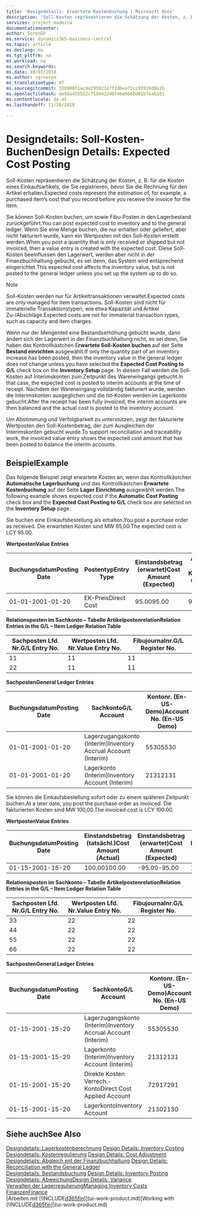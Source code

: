 ```yaml
---
title: 'Designdetails: Erwartete Kostenbuchung | Microsoft Docs'
description: "Soll-Kosten repräsentieren die Schätzung der Kosten, z. B. für die Kosten eines Einkaufsartikels, die Sie registrieren, bevor Sie die Rechnung für den Artikel erhalten."
services: project-madeira
documentationcenter: 
author: SorenGP
ms.service: dynamics365-business-central
ms.topic: article
ms.devlang: na
ms.tgt_pltfrm: na
ms.workload: na
ms.search.keywords: 
ms.date: 10/01/2018
ms.author: sgroespe
ms.translationtype: HT
ms.sourcegitcommit: 33b900f1ac9e295921e7f3d6ea72cc93939d8a1b
ms.openlocfilehash: ae88a455552c7194422d07e6e666bd81b7eab101
ms.contentlocale: de-at
ms.lasthandoff: 11/26/2018

---
```

# <a name="design-details-expected-cost-posting"></a><span data-ttu-id="5827b-103">Designdetails: Soll-Kosten-Buchen</span><span class="sxs-lookup"><span data-stu-id="5827b-103">Design Details: Expected Cost Posting</span></span>
<span data-ttu-id="5827b-104">Soll-Kosten repräsentieren die Schätzung der Kosten, z. B. für die Kosten eines Einkaufsartikels, die Sie registrieren, bevor Sie die Rechnung für den Artikel erhalten.</span><span class="sxs-lookup"><span data-stu-id="5827b-104">Expected costs represent the estimation of, for example, a purchased item’s cost that you record before you receive the invoice for the item.</span></span>  

 <span data-ttu-id="5827b-105">Sie können Soll-Kosten buchen, um sowie Fibu-Posten in den Lagerbestand zurückgeführt.</span><span class="sxs-lookup"><span data-stu-id="5827b-105">You can post expected cost to inventory and to the general ledger.</span></span> <span data-ttu-id="5827b-106">Wenn Sie eine Menge buchen, die nur erhalten oder geliefert, aber nicht fakturiert wurde, kann ein Wertposten mit den Soll-Kosten erstellt werden.</span><span class="sxs-lookup"><span data-stu-id="5827b-106">When you post a quantity that is only received or shipped but not invoiced, then a value entry is created with the expected cost.</span></span> <span data-ttu-id="5827b-107">Diese Soll-Kosten beeinflussen den Lagerwert, werden aber nicht in der Finanzbuchhaltung gebucht, es sei denn, das System wird entsprechend eingerichtet.</span><span class="sxs-lookup"><span data-stu-id="5827b-107">This expected cost affects the inventory value, but is not posted to the general ledger unless you set up the system up to do so.</span></span>  

> [!NOTE]  
>  <span data-ttu-id="5827b-108">Soll-Kosten werden nur für Artikeltransaktionen verwaltet.</span><span class="sxs-lookup"><span data-stu-id="5827b-108">Expected costs are only managed for item transactions.</span></span> <span data-ttu-id="5827b-109">Soll-Kosten sind nicht für immaterielle Transaktionstypen, wie etwa Kapazität und Artikel Zu-/Abschläge.</span><span class="sxs-lookup"><span data-stu-id="5827b-109">Expected costs are not for immaterial transaction types, such as capacity and item charges.</span></span>  

 <span data-ttu-id="5827b-110">Wenn nur der Mengenteil eine Bestandserhöhung gebucht wurde, dann ändert sich der Lagerwert in der Finanzbuchhaltung nicht, es sei denn, Sie haben das Kontrollkästchen E**rwartete Soll-Kosten buchen** auf der Seite **Bestand einrichten** ausgewählt.</span><span class="sxs-lookup"><span data-stu-id="5827b-110">If only the quantity part of an inventory increase has been posted, then the inventory value in the general ledger does not change unless you have selected the **Expected Cost Posting to G/L** check box on the **Inventory Setup** page.</span></span> <span data-ttu-id="5827b-111">In diesem Fall werden die Soll-Kosten auf Interimskonten zum Zeitpunkt des Wareneingangs gebucht.</span><span class="sxs-lookup"><span data-stu-id="5827b-111">In that case, the expected cost is posted to interim accounts at the time of receipt.</span></span> <span data-ttu-id="5827b-112">Nachdem der Wareneingang vollständig fakturiert wurde, werden die Interimskonten ausgeglichen und die Ist-Kosten werden im Lagerkonto gebucht.</span><span class="sxs-lookup"><span data-stu-id="5827b-112">After the receipt has been fully invoiced, the interim accounts are then balanced and the actual cost is posted to the inventory account.</span></span>  

 <span data-ttu-id="5827b-113">Um Abstimmung und Verfolgbarkeit zu unterstützen, zeigt der fakturierte Wertposten den Soll-Kostenbetrag, der zum Ausgleichen der Interimskonten gebucht wurde.</span><span class="sxs-lookup"><span data-stu-id="5827b-113">To support reconciliation and traceability work, the invoiced value entry shows the expected cost amount that has been posted to balance the interim accounts.</span></span>  

## <a name="example"></a><span data-ttu-id="5827b-114">Beispiel</span><span class="sxs-lookup"><span data-stu-id="5827b-114">Example</span></span>  
 <span data-ttu-id="5827b-115">Das folgende Beispiel zeigt erwartete Kosten an, wenn das Kontrollkästchen **Automatische Lagerbuchung** und das Kontrollkästchen **Erwartete Kostenbuchung** auf der Seite **Lager Einrichtung** ausgewählt werden.</span><span class="sxs-lookup"><span data-stu-id="5827b-115">The following example shows expected cost if the **Automatic Cost Posting** check box and the **Expected Cost Posting to G/L** check box are selected on the **Inventory Setup** page.</span></span>  

 <span data-ttu-id="5827b-116">Sie buchen eine Einkaufsbestellung als erhalten.</span><span class="sxs-lookup"><span data-stu-id="5827b-116">You post a purchase order as received.</span></span> <span data-ttu-id="5827b-117">Die erwarteten Kosten sind MW 95,00.</span><span class="sxs-lookup"><span data-stu-id="5827b-117">The expected cost is LCY 95.00.</span></span>  

 <span data-ttu-id="5827b-118">**Wertposten**</span><span class="sxs-lookup"><span data-stu-id="5827b-118">**Value Entries**</span></span>  

|<span data-ttu-id="5827b-119">Buchungsdatum</span><span class="sxs-lookup"><span data-stu-id="5827b-119">Posting Date</span></span>|<span data-ttu-id="5827b-120">Postentyp</span><span class="sxs-lookup"><span data-stu-id="5827b-120">Entry Type</span></span>|<span data-ttu-id="5827b-121">Einstandsbetrag (erwartet)</span><span class="sxs-lookup"><span data-stu-id="5827b-121">Cost Amount (Expected)</span></span>|<span data-ttu-id="5827b-122">Auf Sachkonto geb. Soll-Kosten</span><span class="sxs-lookup"><span data-stu-id="5827b-122">Expected Cost Posted to G/L</span></span>|<span data-ttu-id="5827b-123">Soll-Kosten</span><span class="sxs-lookup"><span data-stu-id="5827b-123">Expected Cost</span></span>|<span data-ttu-id="5827b-124">Artikelposten Lfd. Nr.</span><span class="sxs-lookup"><span data-stu-id="5827b-124">Item Ledger Entry No.</span></span>|<span data-ttu-id="5827b-125">Lfd. Nr.</span><span class="sxs-lookup"><span data-stu-id="5827b-125">Entry No.</span></span>|  
|------------------|----------------|------------------------------|----------------------------------|-------------------|---------------------------|---------------|  
|<span data-ttu-id="5827b-126">01-01-20</span><span class="sxs-lookup"><span data-stu-id="5827b-126">01-01-20</span></span>|<span data-ttu-id="5827b-127">EK-Preis</span><span class="sxs-lookup"><span data-stu-id="5827b-127">Direct Cost</span></span>|<span data-ttu-id="5827b-128">95.00</span><span class="sxs-lookup"><span data-stu-id="5827b-128">95.00</span></span>|<span data-ttu-id="5827b-129">95.00</span><span class="sxs-lookup"><span data-stu-id="5827b-129">95.00</span></span>|<span data-ttu-id="5827b-130">Ja</span><span class="sxs-lookup"><span data-stu-id="5827b-130">Yes</span></span>|<span data-ttu-id="5827b-131">1</span><span class="sxs-lookup"><span data-stu-id="5827b-131">1</span></span>|<span data-ttu-id="5827b-132">1</span><span class="sxs-lookup"><span data-stu-id="5827b-132">1</span></span>|  

 <span data-ttu-id="5827b-133">**Relationsposten im Sachkonto – Tabelle Artikelpostenrelation**</span><span class="sxs-lookup"><span data-stu-id="5827b-133">**Relation Entries in the G/L – Item Ledger Relation Table**</span></span>  

|<span data-ttu-id="5827b-134">Sachposten Lfd. Nr.</span><span class="sxs-lookup"><span data-stu-id="5827b-134">G/L Entry No.</span></span>|<span data-ttu-id="5827b-135">Wertposten Lfd. Nr.</span><span class="sxs-lookup"><span data-stu-id="5827b-135">Value Entry No.</span></span>|<span data-ttu-id="5827b-136">Fibujournalnr.</span><span class="sxs-lookup"><span data-stu-id="5827b-136">G/L Register No.</span></span>|  
|--------------------|---------------------|-----------------------|  
|<span data-ttu-id="5827b-137">1</span><span class="sxs-lookup"><span data-stu-id="5827b-137">1</span></span>|<span data-ttu-id="5827b-138">1</span><span class="sxs-lookup"><span data-stu-id="5827b-138">1</span></span>|<span data-ttu-id="5827b-139">1</span><span class="sxs-lookup"><span data-stu-id="5827b-139">1</span></span>|  
|<span data-ttu-id="5827b-140">2</span><span class="sxs-lookup"><span data-stu-id="5827b-140">2</span></span>|<span data-ttu-id="5827b-141">1</span><span class="sxs-lookup"><span data-stu-id="5827b-141">1</span></span>|<span data-ttu-id="5827b-142">1</span><span class="sxs-lookup"><span data-stu-id="5827b-142">1</span></span>|  

 <span data-ttu-id="5827b-143">**Sachposten**</span><span class="sxs-lookup"><span data-stu-id="5827b-143">**General Ledger Entries**</span></span>  

|<span data-ttu-id="5827b-144">Buchungsdatum</span><span class="sxs-lookup"><span data-stu-id="5827b-144">Posting Date</span></span>|<span data-ttu-id="5827b-145">Sachkonto</span><span class="sxs-lookup"><span data-stu-id="5827b-145">G/L Account</span></span>|<span data-ttu-id="5827b-146">Kontonr. (En-US-Demo)</span><span class="sxs-lookup"><span data-stu-id="5827b-146">Account No. (En-US Demo)</span></span>|<span data-ttu-id="5827b-147">Betrag</span><span class="sxs-lookup"><span data-stu-id="5827b-147">Amount</span></span>|<span data-ttu-id="5827b-148">Lfd. Nr.</span><span class="sxs-lookup"><span data-stu-id="5827b-148">Entry No.</span></span>|  
|------------------|------------------|---------------------------------|------------|---------------|  
|<span data-ttu-id="5827b-149">01-01-20</span><span class="sxs-lookup"><span data-stu-id="5827b-149">01-01-20</span></span>|<span data-ttu-id="5827b-150">Lagerzugangskonto (Interim)</span><span class="sxs-lookup"><span data-stu-id="5827b-150">Inventory Accrual Account (Interim)</span></span>|<span data-ttu-id="5827b-151">5530</span><span class="sxs-lookup"><span data-stu-id="5827b-151">5530</span></span>|<span data-ttu-id="5827b-152">-95.00</span><span class="sxs-lookup"><span data-stu-id="5827b-152">-95.00</span></span>|<span data-ttu-id="5827b-153">2</span><span class="sxs-lookup"><span data-stu-id="5827b-153">2</span></span>|  
|<span data-ttu-id="5827b-154">01-01-20</span><span class="sxs-lookup"><span data-stu-id="5827b-154">01-01-20</span></span>|<span data-ttu-id="5827b-155">Lagerkonto (Interim)</span><span class="sxs-lookup"><span data-stu-id="5827b-155">Inventory Account (Interim)</span></span>|<span data-ttu-id="5827b-156">2131</span><span class="sxs-lookup"><span data-stu-id="5827b-156">2131</span></span>|<span data-ttu-id="5827b-157">95.00</span><span class="sxs-lookup"><span data-stu-id="5827b-157">95.00</span></span>|<span data-ttu-id="5827b-158">1</span><span class="sxs-lookup"><span data-stu-id="5827b-158">1</span></span>|  

 <span data-ttu-id="5827b-159">Sie können die Einkaufsbestellung sofort oder zu einem späteren Zeitpunkt buchen.</span><span class="sxs-lookup"><span data-stu-id="5827b-159">At a later date, you post the purchase order as invoiced.</span></span> <span data-ttu-id="5827b-160">Die fakturierten Kosten sind MW 100,00.</span><span class="sxs-lookup"><span data-stu-id="5827b-160">The invoiced cost is LCY 100.00.</span></span>  

 <span data-ttu-id="5827b-161">**Wertposten**</span><span class="sxs-lookup"><span data-stu-id="5827b-161">**Value Entries**</span></span>  

|<span data-ttu-id="5827b-162">Buchungsdatum</span><span class="sxs-lookup"><span data-stu-id="5827b-162">Posting Date</span></span>|<span data-ttu-id="5827b-163">Einstandsbetrag (tatsächl.)</span><span class="sxs-lookup"><span data-stu-id="5827b-163">Cost Amount (Actual)</span></span>|<span data-ttu-id="5827b-164">Einstandsbetrag (erwartet)</span><span class="sxs-lookup"><span data-stu-id="5827b-164">Cost Amount (Expected)</span></span>|<span data-ttu-id="5827b-165">Gebuchte Lagerregulierung an G/L</span><span class="sxs-lookup"><span data-stu-id="5827b-165">Cost Posted to G/L</span></span>|<span data-ttu-id="5827b-166">Soll-Kosten</span><span class="sxs-lookup"><span data-stu-id="5827b-166">Expected Cost</span></span>|<span data-ttu-id="5827b-167">Artikelposten Lfd. Nr.</span><span class="sxs-lookup"><span data-stu-id="5827b-167">Item Ledger Entry No.</span></span>|<span data-ttu-id="5827b-168">Lfd. Nr.</span><span class="sxs-lookup"><span data-stu-id="5827b-168">Entry No.</span></span>|  
|------------------|----------------------------|------------------------------|-------------------------|-------------------|---------------------------|---------------|  
|<span data-ttu-id="5827b-169">01-15-20</span><span class="sxs-lookup"><span data-stu-id="5827b-169">01-15-20</span></span>|<span data-ttu-id="5827b-170">100.00</span><span class="sxs-lookup"><span data-stu-id="5827b-170">100.00</span></span>|<span data-ttu-id="5827b-171">-95.00</span><span class="sxs-lookup"><span data-stu-id="5827b-171">-95.00</span></span>|<span data-ttu-id="5827b-172">100.00</span><span class="sxs-lookup"><span data-stu-id="5827b-172">100.00</span></span>|<span data-ttu-id="5827b-173">Nein</span><span class="sxs-lookup"><span data-stu-id="5827b-173">No</span></span>|<span data-ttu-id="5827b-174">1</span><span class="sxs-lookup"><span data-stu-id="5827b-174">1</span></span>|<span data-ttu-id="5827b-175">2</span><span class="sxs-lookup"><span data-stu-id="5827b-175">2</span></span>|  

 <span data-ttu-id="5827b-176">**Relationsposten im Sachkonto – Tabelle Artikelpostenrelation**</span><span class="sxs-lookup"><span data-stu-id="5827b-176">**Relation Entries in the G/L – Item Ledger Relation Table**</span></span>  

|<span data-ttu-id="5827b-177">Sachposten Lfd. Nr.</span><span class="sxs-lookup"><span data-stu-id="5827b-177">G/L Entry No.</span></span>|<span data-ttu-id="5827b-178">Wertposten Lfd. Nr.</span><span class="sxs-lookup"><span data-stu-id="5827b-178">Value Entry No.</span></span>|<span data-ttu-id="5827b-179">Fibujournalnr.</span><span class="sxs-lookup"><span data-stu-id="5827b-179">G/L Register No.</span></span>|  
|--------------------|---------------------|-----------------------|  
|<span data-ttu-id="5827b-180">3</span><span class="sxs-lookup"><span data-stu-id="5827b-180">3</span></span>|<span data-ttu-id="5827b-181">2</span><span class="sxs-lookup"><span data-stu-id="5827b-181">2</span></span>|<span data-ttu-id="5827b-182">2</span><span class="sxs-lookup"><span data-stu-id="5827b-182">2</span></span>|  
|<span data-ttu-id="5827b-183">4</span><span class="sxs-lookup"><span data-stu-id="5827b-183">4</span></span>|<span data-ttu-id="5827b-184">2</span><span class="sxs-lookup"><span data-stu-id="5827b-184">2</span></span>|<span data-ttu-id="5827b-185">2</span><span class="sxs-lookup"><span data-stu-id="5827b-185">2</span></span>|  
|<span data-ttu-id="5827b-186">5</span><span class="sxs-lookup"><span data-stu-id="5827b-186">5</span></span>|<span data-ttu-id="5827b-187">2</span><span class="sxs-lookup"><span data-stu-id="5827b-187">2</span></span>|<span data-ttu-id="5827b-188">2</span><span class="sxs-lookup"><span data-stu-id="5827b-188">2</span></span>|  
|<span data-ttu-id="5827b-189">6</span><span class="sxs-lookup"><span data-stu-id="5827b-189">6</span></span>|<span data-ttu-id="5827b-190">2</span><span class="sxs-lookup"><span data-stu-id="5827b-190">2</span></span>|<span data-ttu-id="5827b-191">2</span><span class="sxs-lookup"><span data-stu-id="5827b-191">2</span></span>|  

 <span data-ttu-id="5827b-192">**Sachposten**</span><span class="sxs-lookup"><span data-stu-id="5827b-192">**General Ledger Entries**</span></span>  

|<span data-ttu-id="5827b-193">Buchungsdatum</span><span class="sxs-lookup"><span data-stu-id="5827b-193">Posting Date</span></span>|<span data-ttu-id="5827b-194">Sachkonto</span><span class="sxs-lookup"><span data-stu-id="5827b-194">G/L Account</span></span>|<span data-ttu-id="5827b-195">Kontonr. (En-US-Demo)</span><span class="sxs-lookup"><span data-stu-id="5827b-195">Account No. (En-US Demo)</span></span>|<span data-ttu-id="5827b-196">Betrag</span><span class="sxs-lookup"><span data-stu-id="5827b-196">Amount</span></span>|<span data-ttu-id="5827b-197">Lfd. Nr.</span><span class="sxs-lookup"><span data-stu-id="5827b-197">Entry No.</span></span>|  
|------------------|------------------|---------------------------------|------------|---------------|  
|<span data-ttu-id="5827b-198">01-15-20</span><span class="sxs-lookup"><span data-stu-id="5827b-198">01-15-20</span></span>|<span data-ttu-id="5827b-199">Lagerzugangskonto (Interim)</span><span class="sxs-lookup"><span data-stu-id="5827b-199">Inventory Accrual Account (Interim)</span></span>|<span data-ttu-id="5827b-200">5530</span><span class="sxs-lookup"><span data-stu-id="5827b-200">5530</span></span>|<span data-ttu-id="5827b-201">95.00</span><span class="sxs-lookup"><span data-stu-id="5827b-201">95.00</span></span>|<span data-ttu-id="5827b-202">4</span><span class="sxs-lookup"><span data-stu-id="5827b-202">4</span></span>|  
|<span data-ttu-id="5827b-203">01-15-20</span><span class="sxs-lookup"><span data-stu-id="5827b-203">01-15-20</span></span>|<span data-ttu-id="5827b-204">Lagerkonto (Interim)</span><span class="sxs-lookup"><span data-stu-id="5827b-204">Inventory Account (Interim)</span></span>|<span data-ttu-id="5827b-205">2131</span><span class="sxs-lookup"><span data-stu-id="5827b-205">2131</span></span>|<span data-ttu-id="5827b-206">-95.00</span><span class="sxs-lookup"><span data-stu-id="5827b-206">-95.00</span></span>|<span data-ttu-id="5827b-207">3</span><span class="sxs-lookup"><span data-stu-id="5827b-207">3</span></span>|  
|<span data-ttu-id="5827b-208">01-15-20</span><span class="sxs-lookup"><span data-stu-id="5827b-208">01-15-20</span></span>|<span data-ttu-id="5827b-209">Direkte Kosten Verrech.-Konto</span><span class="sxs-lookup"><span data-stu-id="5827b-209">Direct Cost Applied Account</span></span>|<span data-ttu-id="5827b-210">7291</span><span class="sxs-lookup"><span data-stu-id="5827b-210">7291</span></span>|<span data-ttu-id="5827b-211">-100</span><span class="sxs-lookup"><span data-stu-id="5827b-211">-100</span></span>|<span data-ttu-id="5827b-212">6</span><span class="sxs-lookup"><span data-stu-id="5827b-212">6</span></span>|  
|<span data-ttu-id="5827b-213">01-15-20</span><span class="sxs-lookup"><span data-stu-id="5827b-213">01-15-20</span></span>|<span data-ttu-id="5827b-214">Lagerkonto</span><span class="sxs-lookup"><span data-stu-id="5827b-214">Inventory Account</span></span>|<span data-ttu-id="5827b-215">2130</span><span class="sxs-lookup"><span data-stu-id="5827b-215">2130</span></span>|<span data-ttu-id="5827b-216">100</span><span class="sxs-lookup"><span data-stu-id="5827b-216">100</span></span>|<span data-ttu-id="5827b-217">5</span><span class="sxs-lookup"><span data-stu-id="5827b-217">5</span></span>|  

## <a name="see-also"></a><span data-ttu-id="5827b-218">Siehe auch</span><span class="sxs-lookup"><span data-stu-id="5827b-218">See Also</span></span>
 <span data-ttu-id="5827b-219">[Designdetails: Lagerkostenberechnung](design-details-inventory-costing.md) </span><span class="sxs-lookup"><span data-stu-id="5827b-219">[Design Details: Inventory Costing](design-details-inventory-costing.md) </span></span>  
 <span data-ttu-id="5827b-220">[Designdetails: Kostenregulierung](design-details-cost-adjustment.md) </span><span class="sxs-lookup"><span data-stu-id="5827b-220">[Design Details: Cost Adjustment](design-details-cost-adjustment.md) </span></span>  
 <span data-ttu-id="5827b-221">[Designdetails: Abgleich mit der Finanzbuchhaltung](design-details-reconciliation-with-the-general-ledger.md) </span><span class="sxs-lookup"><span data-stu-id="5827b-221">[Design Details: Reconciliation with the General Ledger](design-details-reconciliation-with-the-general-ledger.md) </span></span>  
 <span data-ttu-id="5827b-222">[Designdetails: Bestandsbuchung](design-details-inventory-posting.md) </span><span class="sxs-lookup"><span data-stu-id="5827b-222">[Design Details: Inventory Posting](design-details-inventory-posting.md) </span></span>  
 [<span data-ttu-id="5827b-223">Designdetails: Abweichung</span><span class="sxs-lookup"><span data-stu-id="5827b-223">Design Details: Variance</span></span>](design-details-variance.md)  
 [<span data-ttu-id="5827b-224">Verwalten der Lagerregulierung</span><span class="sxs-lookup"><span data-stu-id="5827b-224">Managing Inventory Costs</span></span>](finance-manage-inventory-costs.md)  
 [<span data-ttu-id="5827b-225">Finanzen</span><span class="sxs-lookup"><span data-stu-id="5827b-225">Finance</span></span>](finance.md)  
 <span data-ttu-id="5827b-226">[Arbeiten mit [!INCLUDE[d365fin](includes/d365fin_md.md)]](ui-work-product.md)</span><span class="sxs-lookup"><span data-stu-id="5827b-226">[Working with [!INCLUDE[d365fin](includes/d365fin_md.md)]](ui-work-product.md)</span></span>

